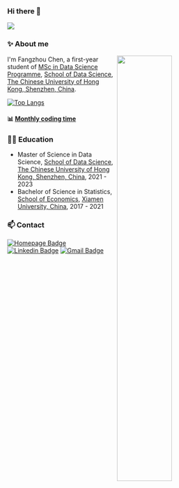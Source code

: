 ### Hi there 👋

![](https://visitor-badge.laobi.icu/badge?page_id=rogerchenfz.visitor-badge)

### ✨ About me

[<img align="right" width="50%" src="https://github-readme-stats.vercel.app/api?username=rogerchenfz&count_private=true&show_icons=true">](https://github.com/anuraghazra/github-readme-stats)

I'm Fangzhou Chen, a first-year student of [MSc in Data Science Programme](https://mscds.cuhk.edu.cn/), [School of Data Science](https://sds.cuhk.edu.cn/), [The Chinese University of Hong Kong, Shenzhen, China](https://www.cuhk.edu.cn/).

<!--
[![Fangzhou Chen's GitHub stats](https://github-readme-stats.vercel.app/api?username=rogerchenfz&count_private=true&show_icons=true)](https://github.com/anuraghazra/github-readme-stats)
-->

[![Top Langs](https://github-readme-stats.vercel.app/api/top-langs/?username=rogerchenfz&layout=compact)](https://github.com/anuraghazra/github-readme-stats)

#### :bar_chart: [Monthly coding time](https://github.com/muety/wakapi)

<!--START_SECTION:waka-->

<!--END_SECTION:waka-->

### 👨‍🎓 Education
  - Master of Science in Data Science, [School of Data Science](https://sds.cuhk.edu.cn/), [The Chinese University of Hong Kong, Shenzhen, China](https://www.cuhk.edu.cn/), 2021 - 2023
  - Bachelor of Science in Statistics, [School of Economics](https://economic.xmu.edu.cn/), [Xiamen University, China](https://www.xmu.edu.cn/), 2017 - 2021

### 📫 Contact

[![Homepage Badge](https://img.shields.io/badge/-Homepage-blue?style=plastic&link=https://rogerchenfz.github.io/)](https://rogerchenfz.github.io/)
[![Linkedin Badge](https://img.shields.io/badge/-rogerchenfz-blue?style=plastic&logo=Linkedin&logoColor=white&link=https://www.linkedin.cn/injobs/in/rogerchenfz/)](https://www.linkedin.cn/injobs/in/rogerchenfz/)
[![Gmail Badge](https://img.shields.io/badge/-fangzhouchen@link.cuhk.edu.cn-c14438?style=plastic&logo=Gmail&logoColor=white&link=mailto:fangzhouchen@link.cuhk.edu.cn)](mailto:fangzhouchen@link.cuhk.edu.cn)
 
<!--
**rogerchenfz/rogerchenfz** is a ✨ _special_ ✨ repository because its `README.md` (this file) appears on your GitHub profile.

Here are some ideas to get you started:

- 🔭 I’m currently working on ...
- 🌱 I’m currently learning ...
- 👯 I’m looking to collaborate on ...
- 🤔 I’m looking for help with ...
- 💬 Ask me about ...
- 📫 How to reach me: ...
- 😄 Pronouns: ...
- ⚡ Fun fact: ...
-->
